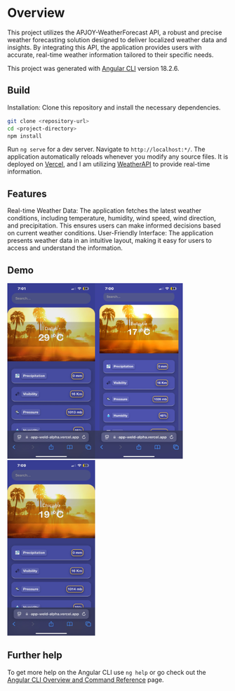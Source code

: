 # Overview
This project utilizes the APJOY-WeatherForecast API, a robust and precise weather forecasting solution designed to deliver localized weather data and insights. By integrating this API, the application provides users with accurate, real-time weather information tailored to their specific needs.

This project was generated with [Angular CLI](https://github.com/angular/angular-cli) version 18.2.6.

## Build
Installation: Clone this repository and install the necessary dependencies.

```bash
git clone <repository-url>
cd <project-directory>
npm install
```

Run `ng serve` for a dev server. Navigate to `http://localhost:*/`. The application automatically reloads whenever you modify any source files. It is deployed on [Vercel](https://vercel.com), and I am utilizing [WeatherAPI](https://rapidapi.com/weatherapi/api/weatherapi-com) to provide real-time information.

## Features
Real-time Weather Data: The application fetches the latest weather conditions, including temperature, humidity, wind speed, wind direction, and precipitation. This ensures users can make informed decisions based on current weather conditions.
User-Friendly Interface: The application presents weather data in an intuitive layout, making it easy for users to access and understand the information.
## Demo 

<img src="src/assets/IMG_5146.jpg" width="200" height="400" alt="Image description"><img src="src/assets/bele_demo.PNG.jpg" width="200" height="400" alt="Image description"><img src="src/assets/chicagoDemo.jpg" width="200" height="400" alt="Image description">
## Further help

To get more help on the Angular CLI use `ng help` or go check out the [Angular CLI Overview and Command Reference](https://angular.dev/tools/cli) page.
